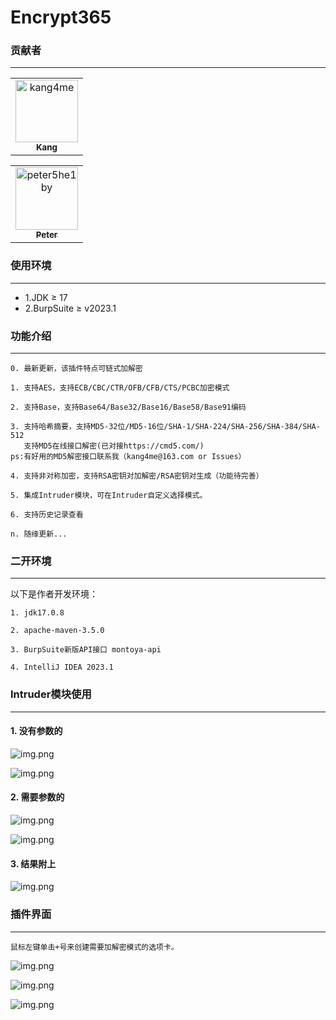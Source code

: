 # Encrypt365

### 贡献者
<hr>

<!-- readme: kang4me -start -->
<table>
<tr>
    <td align="center">
        <a href="https://github.com/kang4me">
            <img src="https://avatars.githubusercontent.com/u/141841408?v=4" width="100;" alt="kang4me"/>
            <br />
            <sub><b>Kang</b></sub>
        </a>
    </td></tr>
</table>
<!-- readme: kang4me -end -->
<!-- readme: peter5he1by -start -->
<table>
<tr>
    <td align="center">
        <a href="https://github.com/peter5he1by">
            <img src="https://avatars.githubusercontent.com/u/86906331?v=4" width="100;" alt="peter5he1by"/>
            <br />
            <sub><b>Peter</b></sub>
        </a>
    </td></tr>
</table>
<!-- readme: peter5he1by -end -->

### 使用环境
<hr>

- 1.JDK ≥ 17
- 2.BurpSuite ≥ v2023.1

### 功能介绍
<hr>

    0. 最新更新，该插件特点可链式加解密

    1. 支持AES，支持ECB/CBC/CTR/OFB/CFB/CTS/PCBC加密模式

    2. 支持Base，支持Base64/Base32/Base16/Base58/Base91编码

    3. 支持哈希摘要，支持MD5-32位/MD5-16位/SHA-1/SHA-224/SHA-256/SHA-384/SHA-512
       支持MD5在线接口解密(已对接https://cmd5.com/)
    ps:有好用的MD5解密接口联系我（kang4me@163.com or Issues）

    4. 支持非对称加密，支持RSA密钥对加解密/RSA密钥对生成（功能待完善）

    5. 集成Intruder模块，可在Intruder自定义选择模式。

    6. 支持历史记录查看

    n. 随缘更新...

### 二开环境
<hr>
以下是作者开发环境：
    
    1. jdk17.0.8
    
    2. apache-maven-3.5.0
    
    3. BurpSuite新版API接口 montoya-api
    
    4. IntelliJ IDEA 2023.1

### Intruder模块使用
<hr>

#### 1. 没有参数的

![img.png](images/img2.jpg)

![img.png](images/img3.jpg)

#### 2. 需要参数的

![img.png](images/img4.jpg)

![img.png](images/img5.jpg)

#### 3. 结果附上

![img.png](images/img8.jpg)

### 插件界面
<hr>

    鼠标左键单击+号来创建需要加解密模式的选项卡。

![img.png](images/img1.jpg)

![img.png](images/img6.jpg)

![img.png](images/img7.jpg)
